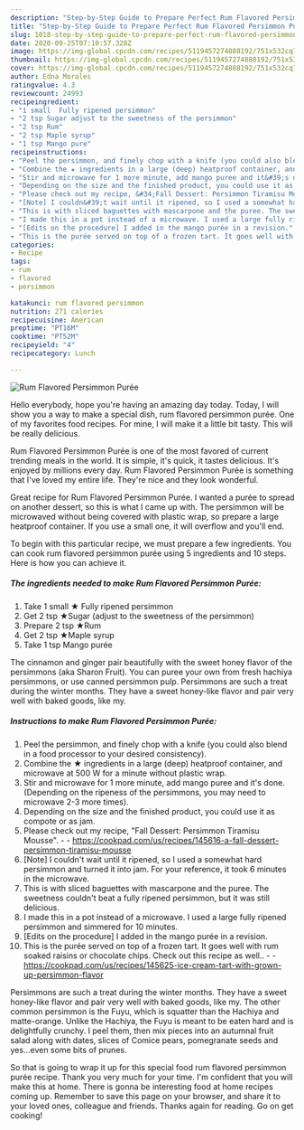 ```yaml
---
description: "Step-by-Step Guide to Prepare Perfect Rum Flavored Persimmon Purée"
title: "Step-by-Step Guide to Prepare Perfect Rum Flavored Persimmon Purée"
slug: 1018-step-by-step-guide-to-prepare-perfect-rum-flavored-persimmon-puree
date: 2020-09-25T07:10:57.328Z
image: https://img-global.cpcdn.com/recipes/5119457274888192/751x532cq70/rum-flavored-persimmon-puree-recipe-main-photo.jpg
thumbnail: https://img-global.cpcdn.com/recipes/5119457274888192/751x532cq70/rum-flavored-persimmon-puree-recipe-main-photo.jpg
cover: https://img-global.cpcdn.com/recipes/5119457274888192/751x532cq70/rum-flavored-persimmon-puree-recipe-main-photo.jpg
author: Edna Morales
ratingvalue: 4.3
reviewcount: 24993
recipeingredient:
- "1 small  Fully ripened persimmon"
- "2 tsp Sugar adjust to the sweetness of the persimmon"
- "2 tsp Rum"
- "2 tsp Maple syrup"
- "1 tsp Mango pure"
recipeinstructions:
- "Peel the persimmon, and finely chop with a knife (you could also blend in a food processor to your desired consistency)."
- "Combine the ★ ingredients in a large (deep) heatproof container, and microwave at 500 W for a minute without plastic wrap."
- "Stir and microwave for 1 more minute, add mango puree and it&#39;s done. (Depending on the ripeness of the persimmons, you may need to microwave 2-3 more times)."
- "Depending on the size and the finished product, you could use it as compote or as jam."
- "Please check out my recipe, &#34;Fall Dessert: Persimmon Tiramisu Mousse&#34;.  https://cookpad.com/us/recipes/145616-a-fall-dessert-persimmon-tiramisu-mousse"
- "[Note] I couldn&#39;t wait until it ripened, so I used a somewhat hard persimmon and turned it into jam. For your reference, it took 6 minutes in the microwave."
- "This is with sliced baguettes with mascarpone and the puree. The sweetness couldn&#39;t beat a fully ripened persimmon, but it was still delicious."
- "I made this in a pot instead of a microwave. I used a large fully ripened persimmon and simmered for 10 minutes."
- "[Edits on the procedure] I added in the mango purée in a revision."
- "This is the purée served on top of a frozen tart. It goes well with rum soaked raisins or chocolate chips. Check out this recipe as well..  https://cookpad.com/us/recipes/145625-ice-cream-tart-with-grown-up-persimmon-flavor"
categories:
- Recipe
tags:
- rum
- flavored
- persimmon

katakunci: rum flavored persimmon 
nutrition: 271 calories
recipecuisine: American
preptime: "PT16M"
cooktime: "PT52M"
recipeyield: "4"
recipecategory: Lunch

---
```



![Rum Flavored Persimmon Purée](https://img-global.cpcdn.com/recipes/5119457274888192/751x532cq70/rum-flavored-persimmon-puree-recipe-main-photo.jpg)

Hello everybody, hope you're having an amazing day today. Today, I will show you a way to make a special dish, rum flavored persimmon purée. One of my favorites food recipes. For mine, I will make it a little bit tasty. This will be really delicious.

Rum Flavored Persimmon Purée is one of the most favored of current trending meals in the world. It is simple, it's quick, it tastes delicious. It's enjoyed by millions every day. Rum Flavored Persimmon Purée is something that I've loved my entire life. They're nice and they look wonderful.

Great recipe for Rum Flavored Persimmon Purée. I wanted a purée to spread on another dessert, so this is what I came up with. The persimmon will be microwaved without being covered with plastic wrap, so prepare a large heatproof container. If you use a small one, it will overflow and you&#39;ll end.


To begin with this particular recipe, we must prepare a few ingredients. You can cook rum flavored persimmon purée using 5 ingredients and 10 steps. Here is how you can achieve it.

<!--inarticleads1-->

##### The ingredients needed to make Rum Flavored Persimmon Purée:

1. Take 1 small ★ Fully ripened persimmon
1. Get 2 tsp ★Sugar (adjust to the sweetness of the persimmon)
1. Prepare 2 tsp ★Rum
1. Get 2 tsp ★Maple syrup
1. Take 1 tsp Mango purée


The cinnamon and ginger pair beautifully with the sweet honey flavor of the persimmons (aka Sharon Fruit). You can puree your own from fresh hachiya persimmons, or use canned persimmon pulp. Persimmons are such a treat during the winter months. They have a sweet honey-like flavor and pair very well with baked goods, like my. 

<!--inarticleads2-->

##### Instructions to make Rum Flavored Persimmon Purée:

1. Peel the persimmon, and finely chop with a knife (you could also blend in a food processor to your desired consistency).
1. Combine the ★ ingredients in a large (deep) heatproof container, and microwave at 500 W for a minute without plastic wrap.
1. Stir and microwave for 1 more minute, add mango puree and it&#39;s done. (Depending on the ripeness of the persimmons, you may need to microwave 2-3 more times).
1. Depending on the size and the finished product, you could use it as compote or as jam.
1. Please check out my recipe, &#34;Fall Dessert: Persimmon Tiramisu Mousse&#34;. -  - https://cookpad.com/us/recipes/145616-a-fall-dessert-persimmon-tiramisu-mousse
1. [Note] I couldn&#39;t wait until it ripened, so I used a somewhat hard persimmon and turned it into jam. For your reference, it took 6 minutes in the microwave.
1. This is with sliced baguettes with mascarpone and the puree. The sweetness couldn&#39;t beat a fully ripened persimmon, but it was still delicious.
1. I made this in a pot instead of a microwave. I used a large fully ripened persimmon and simmered for 10 minutes.
1. [Edits on the procedure] I added in the mango purée in a revision.
1. This is the purée served on top of a frozen tart. It goes well with rum soaked raisins or chocolate chips. Check out this recipe as well.. -  - https://cookpad.com/us/recipes/145625-ice-cream-tart-with-grown-up-persimmon-flavor


Persimmons are such a treat during the winter months. They have a sweet honey-like flavor and pair very well with baked goods, like my. The other common persimmon is the Fuyu, which is squatter than the Hachiya and matte-orange. Unlike the Hachiya, the Fuyu is meant to be eaten hard and is delightfully crunchy. I peel them, then mix pieces into an autumnal fruit salad along with dates, slices of Comice pears, pomegranate seeds and yes…even some bits of prunes. 

So that is going to wrap it up for this special food rum flavored persimmon purée recipe. Thank you very much for your time. I'm confident that you will make this at home. There is gonna be interesting food at home recipes coming up. Remember to save this page on your browser, and share it to your loved ones, colleague and friends. Thanks again for reading. Go on get cooking!
